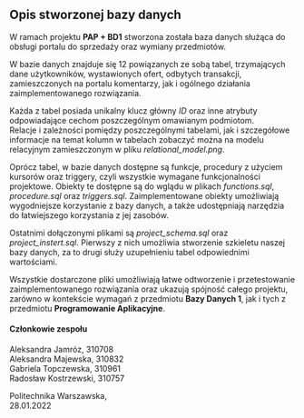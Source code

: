 ## Opis stworzonej bazy danych

W ramach projektu **PAP + BD1** stworzona została baza danych służąca do obsługi portalu do sprzedaży oraz wymiany przedmiotów.  

W bazie danych znajduje się 12 powiązanych ze sobą tabel, trzymających dane użytkowników, wystawionych ofert, odbytych transakcji, zamieszczonych na portalu komentarzy, jak i ogólnego działania zaimplementowanego rozwiązania.

Każda z tabel posiada unikalny klucz główny *ID* oraz inne atrybuty odpowiadające cechom poszczególnym omawianym podmiotom.  
Relacje i zależności pomiędzy poszczególnymi tabelami, jak i szczegółowe informacje na temat kolumn w tabelach zobaczyć można na modelu relacyjnym zamieszczonym w pliku *relational_model.png*.  

Oprócz tabel, w bazie danych dostępne są funkcje, procedury z użyciem kursorów oraz triggery, czyli wszystkie wymagane funkcjonalności projektowe.
Obiekty te dostępne są do wglądu w plikach *functions.sql*, *procedure.sql* oraz *triggers.sql*. Zaimplementowane obiekty umożliwiają wygodniejsze korzystanie z bazy danych, a także udostępniają narzędzia do łatwiejszego korzystania z jej zasobów.

Ostatnimi dołączonymi plikami są *project_schema.sql* oraz *project_instert.sql*. Pierwszy z nich umożliwia stworzenie szkieletu naszej bazy danych, za to drugi służy uzupełnieniu tabel odpowiednimi wartościami. 

Wszystkie dostarczone pliki umożliwiają łatwe odtworzenie i przetestowanie zaimplementowanego rozwiązania oraz ukazują spójność całego projektu, zarówno w kontekście wymagań z przedmiotu **Bazy Danych 1**, jak i  tych z przedmiotu **Programowanie Aplikacyjne**.

#### Członkowie zespołu

Aleksandra Jamróz, 310708  
Aleksandra Majewska, 310832  
Gabriela Topczewska, 310961  
Radosław Kostrzewski, 310757  

Politechnika Warszawska,  
28.01.2022
